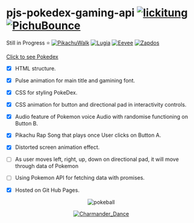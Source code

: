 # pjs-pokedex-gaming-api [![lickitung](https://emoji.gg/assets/emoji/lickitung.gif)](https://emoji.gg/emoji/lickitung) [![PichuBounce](https://emoji.gg/assets/emoji/1394-pichubounce.gif)](https://emoji.gg/emoji/1394-pichubounce)

Still in Progress ⭐ [![PikachuWalk](https://emoji.gg/assets/emoji/6921-pikachuwalk.gif)](https://emoji.gg/emoji/6921-pikachuwalk) [![Lugia](https://emoji.gg/assets/emoji/1817-lugia.gif)](https://emoji.gg/emoji/1817-lugia)  [![Eevee](https://emoji.gg/assets/emoji/2468-eevee.gif)](https://emoji.gg/emoji/2468-eevee) [![Zapdos](https://emoji.gg/assets/emoji/3664-zapdos.gif)](https://emoji.gg/emoji/3664-zapdos)

[Click to see Pokedex](https://pjsalter.github.io/pjs-pokedex-gaming-api/) 

- [x] HTML structure.
- [x] Pulse animation for main title and gamining font.
- [x] CSS for styling PokeDex. 
- [x] CSS animation for button and directional pad in interactivity controls.
- [x] Audio feature of Pokemon voice Audio with randomise functioning on Button B.
- [x] Pikachu Rap Song that plays once User clicks on Button A.
- [x] Distorted screen animation effect.
- [ ] As user moves left, right, up, down on directional pad, it will move through data of Pokemon
- [ ] Using Pokemon API for fetching data with promises.
- [x] Hosted on Git Hub Pages.


<div align="center">
  
![pokeball](https://cdn.emojidex.com/emoji/seal/pokeball.png "pokeball")
  
  [![Charmander_Dance](https://emoji.gg/assets/emoji/4334-charmander-dance.gif)](https://emoji.gg/emoji/4334-charmander-dance)
  
</div>

